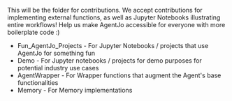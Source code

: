 This will be the folder for contributions. 
We accept contributions for implementing external functions, as well as Jupyter Notebooks illustrating entire workflows!
Help us make AgentJo accessible for everyone with more boilerplate code :)

- Fun_AgentJo_Projects - For Jupyter Notebooks / projects that use AgentJo for something fun
- Demo - For Jupyter notebooks / projects for demo purposes for potential industry use cases
- AgentWrapper - For Wrapper functions that augment the Agent's base functionalities
- Memory - For Memory implementations
